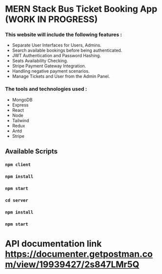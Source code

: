 # MERN Stack Bus Ticket Booking App (WORK IN PROGRESS)

### This website will include the following features :

- Separate User Interfaces for Users, Admins.
- Search available bookings before being authenticated.
- JWT Authentication and Password Hashing.
- Seats Availability Checking.
- Stripe Payment Gateway Integration.
- Handling negative payment scenarios.
- Manage Tickets and User from the Admin Panel.

### The tools and technologies used :

- MongoDB
- Express
- React
- Node
- Tailwind
- Redux
- Antd
- Stripe

## Available Scripts

### `npm client`
### `npm install`
### `npm start`

### `cd server`
### `npm install`
### `npm start`

# API documentation link https://documenter.getpostman.com/view/19939427/2s847LMr5Q
